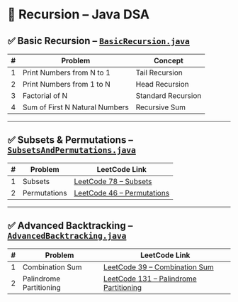 # 🔁 Recursion – Java DSA

## ✅ Basic Recursion – [`BasicRecursion.java`](./BasicRecursion.java)

| # | Problem                        | Concept        |
|---|--------------------------------|----------------|
| 1 | Print Numbers from N to 1      | Tail Recursion |
| 2 | Print Numbers from 1 to N      | Head Recursion |
| 3 | Factorial of N                 | Standard Recursion |
| 4 | Sum of First N Natural Numbers | Recursive Sum  |

---

## ✅ Subsets & Permutations – [`SubsetsAndPermutations.java`](./SubsetsAndPermutations.java)

| # | Problem        | LeetCode Link                                                                   |
|---|----------------|----------------------------------------------------------------------------------|
| 1 | Subsets        | [LeetCode 78 – Subsets](https://leetcode.com/problems/subsets/)                 |
| 2 | Permutations   | [LeetCode 46 – Permutations](https://leetcode.com/problems/permutations/)       |

---

## ✅ Advanced Backtracking – [`AdvancedBacktracking.java`](./AdvancedBacktracking.java)

| # | Problem                  | LeetCode Link                                                                 |
|---|--------------------------|--------------------------------------------------------------------------------|
| 1 | Combination Sum         | [LeetCode 39 – Combination Sum](https://leetcode.com/problems/combination-sum/) |
| 2 | Palindrome Partitioning | [LeetCode 131 – Palindrome Partitioning](https://leetcode.com/problems/palindrome-partitioning/) |
